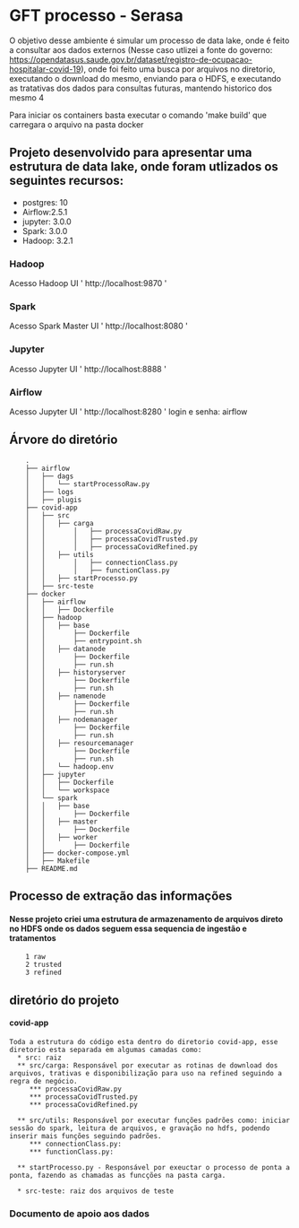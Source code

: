 # GFT processo  - Serasa
O objetivo desse ambiente é simular um processo de data lake, onde é feito a consultar aos dados externos (Nesse caso utlizei a fonte do governo: https://opendatasus.saude.gov.br/dataset/registro-de-ocupacao-hospitalar-covid-19), onde foi feito uma busca por arquivos no diretorio, executando o download do mesmo, enviando para o HDFS, e executando as tratativas dos dados para consultas futuras, mantendo historico dos mesmo 4

Para iniciar os containers basta executar o comando 'make build' que carregara o arquivo na pasta docker

## Projeto desenvolvido para apresentar uma estrutura de data lake, onde foram utlizados os seguintes recursos:
* postgres: 10
* Airflow:2.5.1
* jupyter: 3.0.0
* Spark: 3.0.0
* Hadoop: 3.2.1

### Hadoop
Acesso Hadoop UI ' http://localhost:9870 '

### Spark
Acesso Spark Master UI ' http://localhost:8080 '

### Jupyter
Acesso Jupyter UI ' http://localhost:8888 '

### Airflow
Acesso Jupyter UI ' http://localhost:8280 '
login e senha: airflow

## Árvore do diretório
        .
        ├── airflow
        │   ├── dags
        │   │   └── startProcessoRaw.py
        │   ├── logs
        │   ├── plugis
        ├── covid-app
        │   ├── src
        │   │   ├── carga
        │   │       │   ├── processaCovidRaw.py
        │   │       │   ├── processaCovidTrusted.py
        │   │       │   ├── processaCovidRefined.py
        │   │   ├── utils
        │   │       │   ├── connectionClass.py
        │   │       │   ├── functionClass.py
        │   │   ├── startProcesso.py
        │   ├── src-teste
        ├── docker
        │   ├── airflow
        │   │   ├── Dockerfile
        │   ├── hadoop
        │   │   ├── base
        │   │       ├── Dockerfile
        │   │       ├── entrypoint.sh
        │   │   ├── datanode
        │   │       ├── Dockerfile
        │   │       ├── run.sh
        │   │   ├── historyserver
        │   │       ├── Dockerfile
        │   │       ├── run.sh
        │   │   ├── namenode
        │   │       ├── Dockerfile
        │   │       ├── run.sh
        │   │   ├── nodemanager
        │   │       ├── Dockerfile
        │   │       ├── run.sh
        │   │   ├── resourcemanager
        │   │       ├── Dockerfile
        │   │       ├── run.sh
        │   │   └── hadoop.env
        │   ├── jupyter
        │   │   ├── Dockerfile
        │   │   └── workspace
        │   └── spark
        │   │   ├── base
        │   │       ├── Dockerfile
        │   │   ├── master
        │   │       ├── Dockerfile
        │   │   ├── worker
        │   │       ├── Dockerfile
        │   ├── docker-compose.yml
        │   ├── Makefile
        ├── README.md


## Processo de extração das informações
#### Nesse projeto criei uma estrutura de armazenamento de arquivos direto no HDFS onde os dados seguem essa sequencia de ingestão e tratamentos
        1 raw
        2 trusted
        3 refined 


## diretório do projeto
#### covid-app
    Toda a estrutura do código esta dentro do diretorio covid-app, esse diretorio esta separada em algumas camadas como:
      * src: raiz
      ** src/carga: Responsável por executar as rotinas de download dos arquivos, trativas e disponibilização para uso na refined seguindo a regra de negócio.
         *** processaCovidRaw.py
         *** processaCovidTrusted.py
         *** processaCovidRefined.py
     
      ** src/utils: Responsável por executar funções padrões como: iniciar sessão do spark, leitura de arquivos, e gravação no hdfs, podendo inserir mais funções seguindo padrões.
         *** connectionClass.py:
         *** functionClass.py:

      ** startProcesso.py - Responsável por exeuctar o processo de ponta a ponta, fazendo as chamadas as funcções na pasta carga.

      * src-teste: raiz dos arquivos de teste

### Documento de apoio aos dados 

